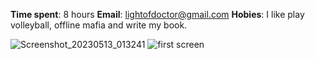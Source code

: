 **Time spent**: 8 hours
**Email**: lightofdoctor@gmail.com
**Hobies**: I like play volleyball, offline mafia and write my book.


![Screenshot_20230513_013241](https://github.com/LightofDoctor/TestRepository/assets/48257431/11bd3724-3af4-4575-aaee-47d5ed8fa43e)
![first screen](https://github.com/LightofDoctor/TestRepository/assets/48257431/48227520-d9fe-4ce2-90e8-e93a86e2f32b)
